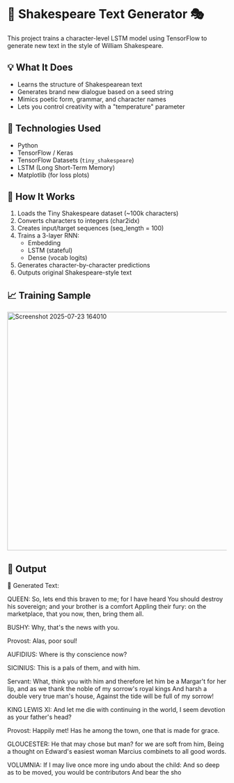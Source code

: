 # 🧠 Shakespeare Text Generator 🎭

This project trains a character-level LSTM model using TensorFlow to generate new text in the style of William Shakespeare.

## 💡 What It Does

- Learns the structure of Shakespearean text
- Generates brand new dialogue based on a seed string
- Mimics poetic form, grammar, and character names
- Lets you control creativity with a "temperature" parameter

## 🧪 Technologies Used

- Python
- TensorFlow / Keras
- TensorFlow Datasets (`tiny_shakespeare`)
- LSTM (Long Short-Term Memory)
- Matplotlib (for loss plots)

## 🚀 How It Works

1. Loads the Tiny Shakespeare dataset (~100k characters)
2. Converts characters to integers (char2idx)
3. Creates input/target sequences (seq_length = 100)
4. Trains a 3-layer RNN:
   - Embedding
   - LSTM (stateful)
   - Dense (vocab logits)
5. Generates character-by-character predictions
6. Outputs original Shakespeare-style text

## 📈 Training Sample
<img width="688" height="548" alt="Screenshot 2025-07-23 164010" src="https://github.com/user-attachments/assets/39bcb2db-e2c2-4a5b-aab4-41b29e6dc63f" />


## 📝 Output

📝 Generated Text:

QUEEN: So, lets end this braven to me; for I have heard
You should destroy his sovereign; and your brother is a comfort
Appling their fury: on the marketplace, that you now, then, bring them all.

BUSHY:
Why, that's the news with you.

Provost:
Alas, poor soul!

AUFIDIUS:
Where is thy conscience now?

SICINIUS:
This is a pals of them, and with him.

Servant:
What, think you
with him and therefore let him be a Margar't for her lip, and as
we thank the noble of my sorrow's royal kings
And harsh a double very true man's house,
Against the tide will be full of my sorrow!

KING LEWIS XI:
And let me die with continuing in the world,
I seem devotion as your father's head?

Provost:
Happily met! Has he among the town, one that is made for grace.

GLOUCESTER:
He that may chose but man? for we are soft from him,
Being a thought on Edward's easiest woman
Marcius combinets to all good words.

VOLUMNIA:
If I may live once more ing undo about the child:
And so deep as to be moved, you would be contributors
And bear the sho


